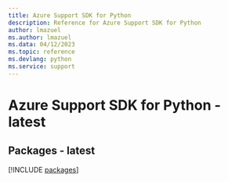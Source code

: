 ```yaml
---
title: Azure Support SDK for Python
description: Reference for Azure Support SDK for Python
author: lmazuel
ms.author: lmazuel
ms.data: 04/12/2023
ms.topic: reference
ms.devlang: python
ms.service: support
---
```

# Azure Support SDK for Python - latest
## Packages - latest
[!INCLUDE [packages](support-index.md)]